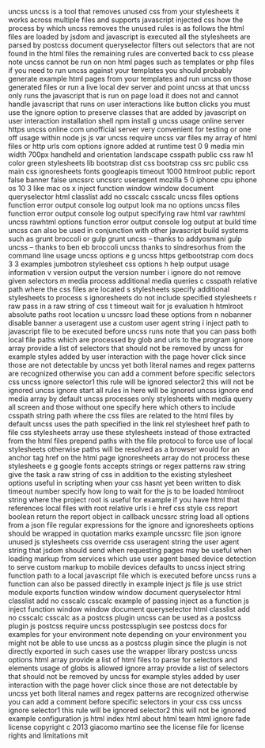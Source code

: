 uncss uncss is a tool that removes unused css from your stylesheets it works across multiple files and supports javascript injected css how the process by which uncss removes the unused rules is as follows the html files are loaded by jsdom and javascript is executed all the stylesheets are parsed by postcss document queryselector filters out selectors that are not found in the html files the remaining rules are converted back to css please note uncss cannot be run on non html pages such as templates or php files if you need to run uncss against your templates you should probably generate example html pages from your templates and run uncss on those generated files or run a live local dev server and point uncss at that uncss only runs the javascript that is run on page load it does not and cannot handle javascript that runs on user interactions like button clicks you must use the ignore option to preserve classes that are added by javascript on user interaction installation shell npm install g uncss usage online server https uncss online com unofficial server very convenient for testing or one off usage within node js js var uncss require uncss var files my array of html files or http urls com options ignore added at runtime test 0 9 media min width 700px handheld and orientation landscape csspath public css raw h1 color green stylesheets lib bootstrap dist css bootstrap css src public css main css ignoresheets fonts googleapis timeout 1000 htmlroot public report false banner false uncssrc uncssrc useragent mozilla 5 0 iphone cpu iphone os 10 3 like mac os x inject function window window document queryselector html classlist add no csscalc csscalc uncss files options function error output console log output look ma no options uncss files function error output console log output specifying raw html var rawhtml uncss rawhtml options function error output console log output at build time uncss can also be used in conjunction with other javascript build systems such as grunt broccoli or gulp grunt uncss – thanks to addyosmani gulp uncss – thanks to ben eb broccoli uncss thanks to sindresorhus from the command line usage uncss options e g uncss https getbootstrap com docs 3 3 examples jumbotron stylesheet css options h help output usage information v version output the version number i ignore do not remove given selectors m media process additional media queries c csspath relative path where the css files are located s stylesheets specify additional stylesheets to process s ignoresheets do not include specified stylesheets r raw pass in a raw string of css t timeout wait for js evaluation h htmlroot absolute paths root location u uncssrc load these options from n nobanner disable banner a useragent use a custom user agent string i inject path to javascript file to be executed before uncss runs note that you can pass both local file paths which are processed by glob and urls to the program ignore array provide a list of selectors that should not be removed by uncss for example styles added by user interaction with the page hover click since those are not detectable by uncss yet both literal names and regex patterns are recognized otherwise you can add a comment before specific selectors css uncss ignore selector1 this rule will be ignored selector2 this will not be ignored uncss ignore start all rules in here will be ignored uncss ignore end media array by default uncss processes only stylesheets with media query all screen and those without one specify here which others to include csspath string path where the css files are related to the html files by default uncss uses the path specified in the link rel stylesheet href path to file css stylesheets array use these stylesheets instead of those extracted from the html files prepend paths with the file protocol to force use of local stylesheets otherwise paths will be resolved as a browser would for an anchor tag href on the html page ignoresheets array do not process these stylesheets e g google fonts accepts strings or regex patterns raw string give the task a raw string of css in addition to the existing stylesheet options useful in scripting when your css hasnt yet been written to disk timeout number specify how long to wait for the js to be loaded htmlroot string where the project root is useful for example if you have html that references local files with root relative urls i e href css style css report boolean return the report object in callback uncssrc string load all options from a json file regular expressions for the ignore and ignoresheets options should be wrapped in quotation marks example uncssrc file json ignore unused js stylesheets css override css useragent string the user agent string that jsdom should send when requesting pages may be useful when loading markup from services which use user agent based device detection to serve custom markup to mobile devices defaults to uncss inject string function path to a local javascript file which is executed before uncss runs a function can also be passed directly in example inject js file js use strict module exports function window window document queryselector html classlist add no csscalc csscalc example of passing inject as a function js inject function window window document queryselector html classlist add no csscalc csscalc as a postcss plugin uncss can be used as a postcss plugin js postcss require uncss postcssplugin see postcss docs for examples for your environment note depending on your environment you might not be able to use uncss as a postcss plugin since the plugin is not directly exported in such cases use the wrapper library postcss uncss options html array provide a list of html files to parse for selectors and elements usage of globs is allowed ignore array provide a list of selectors that should not be removed by uncss for example styles added by user interaction with the page hover click since those are not detectable by uncss yet both literal names and regex patterns are recognized otherwise you can add a comment before specific selectors in your css css uncss ignore selector1 this rule will be ignored selector2 this will not be ignored example configuration js html index html about html team html ignore fade license copyright c 2013 giacomo martino see the license file for license rights and limitations mit